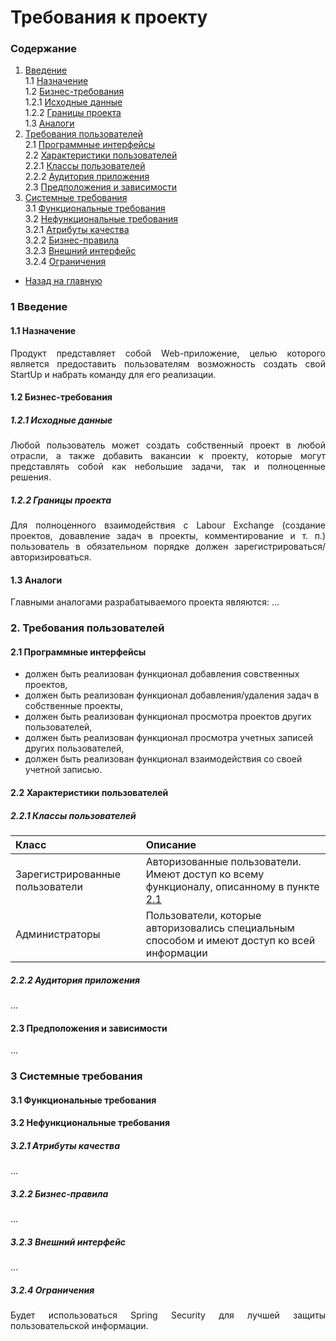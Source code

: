 # Требования к проекту
### Содержание
  1. [Введение](#1) <br>
    1.1 [Назначение](#1.1) <br>
    1.2 [Бизнес-требования](#1.2) <br>
      1.2.1 [Исходные данные](#1.2.1) <br>
      1.2.2 [Границы проекта](#1.2.2) <br>
    1.3 [Аналоги](#1.3) <br>
  2. [Требования пользователей](#2) <br>
    2.1 [Программные интерфейсы](#2.1) <br>
    2.2 [Характеристики пользователей](#2.2) <br>
      2.2.1 [Классы пользователей](#2.2.1) <br>
      2.2.2 [Аудитория приложения](#2.2.2) <br>
    2.3 [Предположения и зависимости](#2.3) <br>
  3. [Системные требования](#3) <br>
    3.1 [Функциональные требования](#3.1) <br>
    3.2 [Нефункциональные требования](#3.2) <br>
      3.2.1 [Атрибуты качества](#3.2.1) <br>
      3.2.2 [Бизнес-правила](#3.2.2) <br>
      3.2.3 [Внешний интерфейс](#3.2.3) <br>
      3.2.4 [Ограничения](#3.2.4) <br>
  - [Назад на главную](https://github.com/evgenyv13/LaborExchange/blob/master/README.md)

### 1 Введение <a name="1"></a>
#### 1.1 Назначение <a name="1.1"></a>
<p align="justify">Продукт представляет собой Web-приложение, целью которого является предоставить пользователям возможность создать свой StartUp и набрать команду для его реализации.</p>

#### 1.2 Бизнес-требования <a name="1.2"></a>
##### 1.2.1 Исходные данные <a name="1.2.1"></a>
<p align="justify">Любой пользователь может создать собственный проект в любой отрасли, а также добавить вакансии к проекту, которые могут представлять собой как небольшие задачи, так и полноценные решения.</p>

##### 1.2.2 Границы проекта <a name="1.2.2"></a>
<p align="justify">Для полноценного взаимодействия с Labour Exchange (создание проектов, довавление задач в проекты, комментирование и т. п.) пользователь в обязательном порядке должен зарегистрироваться/авторизироваться.</p>

#### 1.3 Аналоги <a name="1.3"></a>
Главными аналогами разрабатываемого проекта являются:
...

### 2. Требования пользователей <a name="2"></a>
#### 2.1 Программные интерфейсы <a name="2.1"></a>
  - должен быть реализован функционал добавления совственных проектов,
  - должен быть реализован функционал добавления/удаления задач в собственные проекты,
  - должен быть реализован функционал просмотра проектов других пользователей,
  - должен быть реализован функционал просмотра учетных записей других пользователей,
  - должен быть реализован функционал взаимодействия со своей учетной записью.

#### 2.2 Характеристики пользователей <a name="2.2"></a>
##### 2.2.1 Классы пользователей <a name="2.2.1"></a>
| Класс | Описание |
|:---|:---|
| Зарегистрированные пользователи | Авторизованные пользователи. Имеют доступ ко всему функционалу, описанному в пункте [2.1](#2.1) |
| Администраторы | Пользователи, которые авторизовались специальным способом и имеют доступ ко всей информации |

##### 2.2.2 Аудитория приложения <a name="2.2.2"></a>
<p align="justify">...</p>

#### 2.3 Предположения и зависимости <a name="2.3"></a>
<p align="justify">...</p>

### 3 Системные требования <a name="3"></a>
#### 3.1 Функциональные требования <a name="3.1"></a>


#### 3.2 Нефункциональные требования <a name="3.2"></a>
##### 3.2.1 Атрибуты качества <a name="3.2.1"></a>
<p align="justify">...</p>

##### 3.2.2 Бизнес-правила <a name="3.2.2"></a>
<p align="justify">...</p>

##### 3.2.3 Внешний интерфейс <a name="3.2.3"></a>
...

##### 3.2.4 Ограничения <a name="3.2.4"></a>
<p align="justify">Будет использоваться Spring Security для лучшей защиты пользовательской информации.</p>
